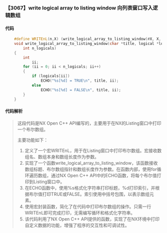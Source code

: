 ### 【3067】write logical array to listing window 向列表窗口写入逻辑数组

#### 代码

```cpp
    #define WRITEnL(n,X) (write_logical_array_to_listing_window(#X, X, n))  
    void write_logical_array_to_listing_window(char *title, logical *logicals,  
        int n_logicals)  
    {  
        int  
            ii;  
        for (ii = 0; ii < n_logicals; ii++)  
        {  
            if (logicals[ii])  
                ECHO("%s[%d] = TRUE\n", title, ii);  
            else  
                ECHO("%s[%d] = FALSE\n", title, ii);  
        }  
    }

```

#### 代码解析

> 这段代码是NX Open C++ API编写的，主要用于在NX的Listing窗口中打印一个布尔数组。
>
> 主要功能如下：
>
> 1. 定义了一个宏WRITEnL，用于在Listing窗口中打印布尔数组。宏接收数组名、数组本身和数组长度作为参数。
> 2. 实现了一个函数write_logical_array_to_listing_window，该函数接收数组标题、布尔数组指针和数组长度作为参数。在函数内部，使用for循环遍历数组，通过NX Open C++ API中的ECHO函数，将每个布尔值打印到Listing窗口中。
> 3. 在ECHO函数中，使用%s格式化字符串打印标题，%d打印索引，并根据布尔值打印TRUE或FALSE。索引使用中括号包围，以表示数组元素。
> 4. 使用宏封装函数，简化了在代码中打印布尔数组的操作。只需一行WRITEnL即可完成打印，无需编写循环和格式化字符串。
> 5. 该代码利用了NX Open C++ API提供的函数，实现了在NX环境中打印自定义数据的功能，增强了程序的交互性和可调试性。
>

